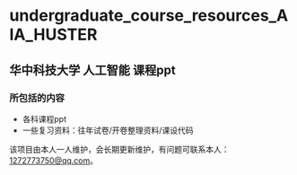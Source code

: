 # undergraduate_course_resources_AIA_HUSTER
## 华中科技大学 人工智能 课程ppt
### 所包括的内容
* 各科课程ppt
* 一些复习资料：往年试卷/开卷整理资料/课设代码

该项目由本人一人维护，会长期更新维护，有问题可联系本人：1272773750@qq.com。
